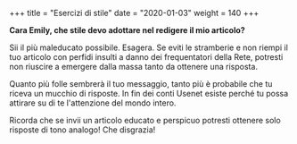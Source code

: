 +++
title = "Esercizi di stile"
date = "2020-01-03"
weight = 140
+++

__Cara Emily, che stile devo adottare nel redigere il mio articolo?__

Sii il più maleducato possibile. Esagera. Se eviti le stramberie e non riempi il tuo articolo con perfidi insulti a danno dei frequentatori della Rete, potresti non riuscire a emergere dalla massa tanto da ottenere una risposta.

Quanto più folle sembrerà il tuo messaggio, tanto più è probabile che tu riceva un mucchio di risposte. In fin dei conti Usenet esiste perché tu possa attirare su di te l'attenzione del mondo intero.

Ricorda che se invii un articolo educato e perspicuo potresti ottenere solo risposte di tono analogo! Che disgrazia!
